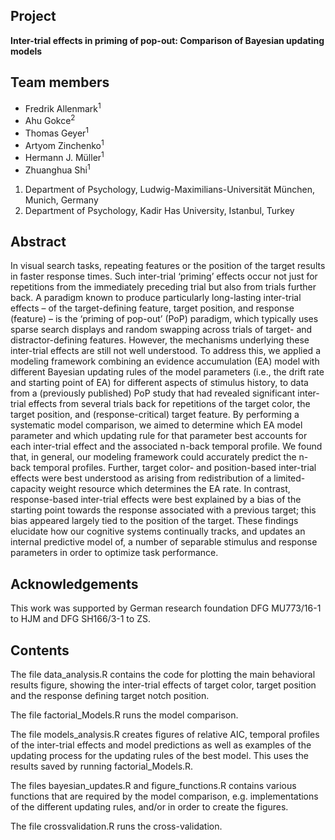 ## Project

__Inter-trial effects in priming of pop-out: Comparison of Bayesian updating models__

## Team members

* Fredrik Allenmark<sup>1</sup>
* Ahu Gokce<sup>2</sup>
* Thomas Geyer<sup>1</sup>
* Artyom Zinchenko<sup>1</sup>
* Hermann J. Müller<sup>1</sup>
* Zhuanghua Shi<sup>1</sup>

1. Department of Psychology, Ludwig-Maximilians-Universität München, Munich, Germany
2. Department of Psychology, Kadir Has University, Istanbul, Turkey

## Abstract

In visual search tasks, repeating features or the position of the target results in faster response times. Such inter-trial ‘priming’ effects occur not just for repetitions from the immediately preceding trial but also from trials further back. A paradigm known to produce particularly long-lasting inter-trial effects – of the target-defining feature, target position, and response (feature) – is the ‘priming of pop-out’ (PoP) paradigm, which typically uses sparse search displays and random swapping across trials of target- and distractor-defining features. However, the mechanisms underlying these inter-trial effects are still not well understood. To address this, we applied a modeling framework combining an evidence accumulation (EA) model with different Bayesian updating rules of the model parameters (i.e., the drift rate and starting point of EA) for different aspects of stimulus history, to data from a (previously published) PoP study that had revealed significant inter-trial effects from several trials back for repetitions of the target color, the target position, and (response-critical) target feature. By performing a systematic model comparison, we aimed to determine which EA model parameter and which updating rule for that parameter best accounts for each inter-trial effect and the associated n-back temporal profile. We found that, in general, our modeling framework could accurately predict the n-back temporal profiles. Further, target color- and position-based inter-trial effects were best understood as arising from redistribution of a limited-capacity weight resource which determines the EA rate. In contrast, response-based inter-trial effects were best explained by a bias of the starting point towards the response associated with a previous target; this bias appeared largely tied to the position of the target. These findings elucidate how our cognitive systems continually tracks, and updates an internal predictive model of, a number of separable stimulus and response parameters in order to optimize task performance.

## Acknowledgements

This work was supported by German research foundation DFG MU773/16-1 to HJM and DFG SH166/3-1 to ZS. 

## Contents

The file data_analysis.R contains the code for plotting the main behavioral results figure, showing the inter-trial effects of target color, target position and the response defining target notch position.

The file factorial_Models.R runs the model comparison. 

The file models_analysis.R creates figures of relative AIC, temporal profiles of the inter-trial effects and model predictions as well as examples of the updating process for the updating rules of the best model. This uses the results saved by running factorial_Models.R.

The files bayesian_updates.R and figure_functions.R contains various functions that are required by the model comparison, e.g. implementations of the different updating rules, and/or in order to create the figures.

The file crossvalidation.R runs the cross-validation.
